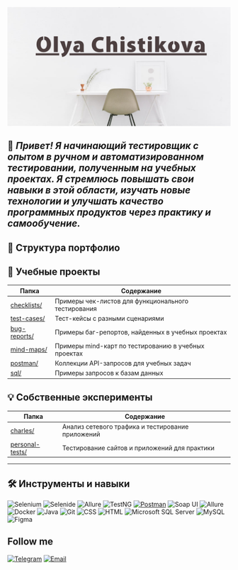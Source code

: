 ![Header](https://github.com/OlyaChistikova/OlyaChistikova/blob/main/OlyaChistikova/asserts/Background.png)

## 👋 *Привет! Я начинающий тестировщик с опытом в ручном и автоматизированном тестировании, полученным на учебных проектах. Я стремлюсь повышать свои навыки в этой области, изучать новые технологии и улучшать качество программных продуктов через практику и самообучение.*

## 📂 Структура портфолио

## 📝 Учебные проекты
| Папка                                       | Содержание                                            |
|---------------------------------------------|-------------------------------------------------------|
| [checklists/](OlyaChistikova/checklists/)   | Примеры чек-листов для функционального тестирования   |
| [test-cases/](OlyaChistikova/test-cases/)   | Тест-кейсы с разными сценариями                       |
| [bug-reports/](OlyaChistikova/bug-reports/) | Примеры баг-репортов, найденных в учебных проектах    |
| [mind-maps/](OlyaChistikova/mind-maps/)     | Примеры  mind-карт по тестированию в учебных проектах |
| [postman/](OlyaChistikova/postman/)         | Коллекции API-запросов для учебных задач              |
| [sql/](OlyaChistikova/sql/)                 | Примеры запросов к базам данных                       |

## 💡 Собственные эксперименты
| Папка                              | Содержание                                        |
|------------------------------------|---------------------------------------------------|
| [charles/](charles/)               | Анализ сетевого трафика и тестирование приложений |
| [personal-tests/](personal-tests/) | Тестирование сайтов и приложений для практики     |

---

## 🛠️ Инструменты и навыки
![Selenium](https://img.shields.io/badge/Selenium-43B02A?logo=selenium&logoColor=fff)
![Selenide](https://custom-icon-badges.demolab.com/badge/Selenide-4479A1?logo=selenide-created)
![Allure](https://custom-icon-badges.demolab.com/badge/Allure-F24E1E?logo=logo-report-sign)
![TestNG](https://custom-icon-badges.demolab.com/badge/TestNG-CC2927?logo=testng-icon)
[![Postman](https://img.shields.io/badge/Postman-FF6C37?logo=postman&logoColor=white)](#)
![Soap UI](https://custom-icon-badges.demolab.com/badge/Soap_UI-F24E1E?logo=soap-ui)
![Allure](https://custom-icon-badges.demolab.com/badge/Allure-F24E1E?logo=logo-report-sign)
![Docker](https://img.shields.io/badge/Docker-2496ED?logo=docker&logoColor=fff)
![Java](https://img.shields.io/badge/Java-%23ED8B00.svg?logo=openjdk&logoColor=white)
![Git](https://img.shields.io/badge/Git-F05032?logo=git&logoColor=fff)
![CSS](https://img.shields.io/badge/CSS-639?logo=css&logoColor=fff)
![HTML](https://img.shields.io/badge/HTML-%23E34F26.svg?logo=html5&logoColor=white)
![Microsoft SQL Server](https://custom-icon-badges.demolab.com/badge/Microsoft%20SQL%20Server-CC2927?logo=mssqlserver-white&logoColor=white)
![MySQL](https://img.shields.io/badge/MySQL-4479A1?logo=mysql&logoColor=fff)
![Figma](https://img.shields.io/badge/Figma-F24E1E?logo=figma&logoColor=white)


## Follow me
[![Telegram](https://img.shields.io/badge/Telegram-2CA5E0?logo=telegram&logoColor=white)](https://t.me/liolika)
[![Email](https://custom-icon-badges.demolab.com/badge/mail-F24E1E?logo=mail)](https://olya.chistikova@mail.ru)

